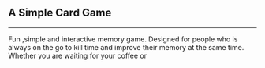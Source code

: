 <h2 class ="center-text">A Simple Card Game</h2>
<hr>
<p class ="center-text">Fun ,simple and interactive memory game. Designed for people who is always on the go to kill time and improve their memory at the same time. Whether you are waiting for your coffee or </p>